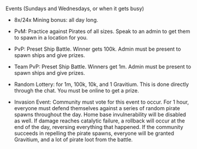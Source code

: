 
Events
(Sundays and Wednesdays, or when it gets busy)

- 8x/24x Mining bonus: all day long.

- PvM: Practice against Pirates of all sizes. Speak to an admin
  to get them to spawn in a location for you.

- PvP: Preset Ship Battle. Winner gets 100k. Admin must be
  present to spawn ships and give prizes.

- Team PvP: Preset Ship Battle. Winners get 1m. Admin must be
  present to spawn ships and give prizes.

- Random Lottery: for 1m, 100k, 10k, and 1 Gravitium. This is done
  directly through the chat. You must be online to get a prize.

- Invasion Event: Community must vote for this event to occur.
  For 1 hour, everyone must defend themselves against a series
  of random pirate spawns throughout the day. Home base
  invulnerability will be disabled as well. If damage reaches
  catalytic failure, a rollback will occur at the end of the day,
  reversing everything that happened. If the community succeeds
  in repelling the pirate spawns, everyone will be granted Gravitium,
  and a lot of pirate loot from the battle.
